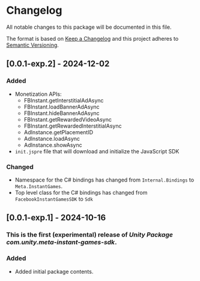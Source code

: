 # Changelog
All notable changes to this package will be documented in this file.

The format is based on [Keep a Changelog](http://keepachangelog.com/en/1.0.0/)
and this project adheres to [Semantic Versioning](http://semver.org/spec/v2.0.0.html).

## [0.0.1-exp.2] - 2024-12-02

### Added

* Monetization APIs:
  * FBInstant.getInterstitialAdAsync
  * FBInstant.loadBannerAdAsync
  * FBInstant.hideBannerAdAsync
  * FBInstant.getRewardedVideoAsync
  * FBInstant.getRewardedInterstitialAsync
  * AdInstance.getPlacementID
  * AdInstance.loadAsync
  * AdInstance.showAsync
* `init.jspre` file that will download and initialize the JavaScript SDK

### Changed

* Namespace for the C# bindings has changed from `Internal.Bindings` to `Meta.InstantGames`.
* Top level class for the C# bindings has changed from `FacebookInstantGamesSDK` to `Sdk` 

## [0.0.1-exp.1] - 2024-10-16

### This is the first (experimental) release of *Unity Package com.unity.meta-instant-games-sdk*.

### Added

* Added initial package contents.
